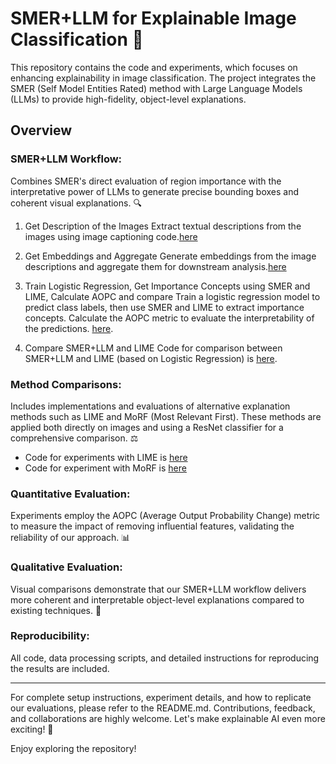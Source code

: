 # SMER+LLM for Explainable Image Classification 🚀

This repository contains the code and experiments, which focuses on enhancing explainability in image classification. The project integrates the SMER (Self Model Entities Rated) method with Large Language Models (LLMs) to provide high-fidelity, object-level explanations.

## Overview
### SMER+LLM Workflow: 
Combines SMER's direct evaluation of region importance with the interpretative power of LLMs to generate precise bounding boxes and coherent visual explanations. 🔍
1. Get Description of the Images
Extract textual descriptions from the images using image captioning code.[here](https://github.com/PotipJulia/Explainable_image_classification_SMER/blob/main/Get_image_description.ipynb)

2. Get Embeddings and Aggregate
Generate embeddings from the image descriptions and aggregate them for downstream analysis.[here](https://github.com/PotipJulia/Explainable_image_classification_SMER/blob/main/Get_embeddings_and_aggregate.ipynb)

3. Train Logistic Regression, Get Importance Concepts using SMER and LIME, Calculate AOPC  and compare
Train a logistic regression model to predict class labels, then use SMER and LIME to extract importance concepts. Calculate the AOPC metric to evaluate the interpretability of the predictions. [here](https://github.com/PotipJulia/Explainable_image_classification_SMER/blob/main/Train_LR_plot_AOPC.ipynb).

4. Compare SMER+LLM and LIME
Code for comparison between SMER+LLM and LIME (based on Logistic Regression) is [here](https://github.com/PotipJulia/Explainable_image_classification_SMER/blob/main/LIME_for_images(LR).ipynb).

### Method Comparisons: 
Includes implementations and evaluations of alternative explanation methods such as LIME and MoRF (Most Relevant First). These methods are applied both directly on images and using a ResNet classifier for a comprehensive comparison. ⚖️
- Code for experiments with LIME is [here](https://github.com/PotipJulia/Explainable_image_classification_SMER/blob/main/LIME_for_images(ResNet).ipynb)
- Code for experiment with MoRF is [here](https://github.com/PotipJulia/Explainable_image_classification_SMER/blob/main/MoRF_for_images(ResNet).ipynb)
### Quantitative Evaluation: 
Experiments employ the AOPC (Average Output Probability Change) metric to measure the impact of removing influential features, validating the reliability of our approach. 📊
### Qualitative Evaluation:
Visual comparisons demonstrate that our SMER+LLM workflow delivers more coherent and interpretable object-level explanations compared to existing techniques. 🎨
### Reproducibility: 
All code, data processing scripts, and detailed instructions for reproducing the results are included. 
____________________________
For complete setup instructions, experiment details, and how to replicate our evaluations, please refer to the README.md.
Contributions, feedback, and collaborations are highly welcome. Let's make explainable AI even more exciting! 🎉

Enjoy exploring the repository!
